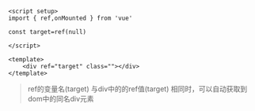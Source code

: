 ```vue
<script setup>
import { ref,onMounted } from 'vue'

const target=ref(null)

</script>

<template>
	<div ref="target" class=""></div>
</template>
```

>ref的变量名(target) 与div中的的ref值(target) 相同时，可以自动获取到dom中的同名div元素
